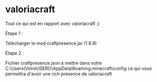 # valoriacraft
Tout ce qui est en rapport avec valoriacraft ;)

Étape 1 :

Télécharger le mod craftpresence.jar (1.8.9)

Étape 2 :

Fichier craftpresence.json à mettre dans votre C:\Users\(VotreUSER))\AppData\Roaming\.minecraft\config ce qui vous permettra d'avoir une rich presence de valoriacraft
